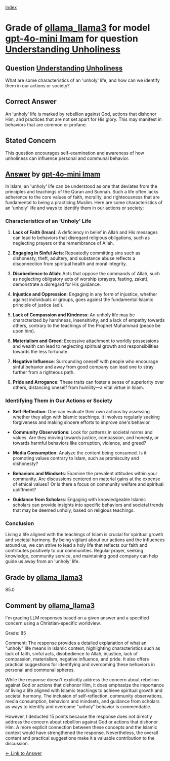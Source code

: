 
[Index](../../../../index.md)
# Grade of [ollama_llama3](../../../grading_models/ollama_llama3.md) for model [gpt-4o-mini Imam](../../../answering_models/gpt-4o-mini_Imam.md) for question [Understanding Unholiness](../../../questions/Understanding_Unholiness.md)

## Question [Understanding Unholiness](../../../questions/Understanding_Unholiness.md)
What are some characteristics of an 'unholy' life, and how can we identify them in our actions or society?

## Correct Answer
An 'unholy' life is marked by rebellion against God, actions that dishonor Him, and practices that are not set apart for His glory. This may manifest in behaviors that are common or profane.

## Stated Concern
This question encourages self-examination and awareness of how unholiness can influence personal and communal behavior.

## [Answer](../Understanding_Unholiness.md) by [gpt-4o-mini Imam](../../../answering_models/gpt-4o-mini_Imam.md)
In Islam, an 'unholy' life can be understood as one that deviates from the principles and teachings of the Quran and Sunnah. Such a life often lacks adherence to the core values of faith, morality, and righteousness that are fundamental to being a practicing Muslim. Here are some characteristics of an 'unholy' life and ways to identify them in our actions or society:

### Characteristics of an 'Unholy' Life

1. **Lack of Faith (Iman)**: A deficiency in belief in Allah and His messages can lead to behaviors that disregard religious obligations, such as neglecting prayers or the remembrance of Allah.

2. **Engaging in Sinful Acts**: Repeatedly committing sins such as dishonesty, theft, adultery, and substance abuse reflects a disconnection from spiritual health and moral integrity.

3. **Disobedience to Allah**: Acts that oppose the commands of Allah, such as neglecting obligatory acts of worship (prayers, fasting, zakat), demonstrate a disregard for His guidance.

4. **Injustice and Oppression**: Engaging in any form of injustice, whether against individuals or groups, goes against the fundamental Islamic principle of justice (adl).

5. **Lack of Compassion and Kindness**: An unholy life may be characterized by harshness, insensitivity, and a lack of empathy towards others, contrary to the teachings of the Prophet Muhammad (peace be upon him).

6. **Materialism and Greed**: Excessive attachment to worldly possessions and wealth can lead to neglecting spiritual growth and responsibilities towards the less fortunate.

7. **Negative Influence**: Surrounding oneself with people who encourage sinful behavior and away from good company can lead one to stray further from a righteous path.

8. **Pride and Arrogance**: These traits can foster a sense of superiority over others, distancing oneself from humility—a vital virtue in Islam.

### Identifying Them in Our Actions or Society

- **Self-Reflection**: One can evaluate their own actions by assessing whether they align with Islamic teachings. It involves regularly seeking forgiveness and making sincere efforts to improve one's behavior.
  
- **Community Observations**: Look for patterns in societal norms and values. Are they moving towards justice, compassion, and honesty, or towards harmful behaviors like corruption, violence, and greed?

- **Media Consumption**: Analyze the content being consumed. Is it promoting values contrary to Islam, such as promiscuity and dishonesty? 

- **Behaviors and Mindsets**: Examine the prevalent attitudes within your community. Are discussions centered on material gains at the expense of ethical values? Or is there a focus on community welfare and spiritual upliftment?

- **Guidance from Scholars**: Engaging with knowledgeable Islamic scholars can provide insights into specific behaviors and societal trends that may be deemed unholy, based on religious teachings.

### Conclusion

Living a life aligned with the teachings of Islam is crucial for spiritual growth and societal harmony. By being vigilant about our actions and the influences around us, we can strive to lead a holy life that reflects our faith and contributes positively to our communities. Regular prayer, seeking knowledge, community service, and maintaining good company can help guide us away from an 'unholy' life.

## Grade by [ollama_llama3](../../../grading_models/ollama_llama3.md)
85.0

## Comment by [ollama_llama3](../../../grading_models/ollama_llama3.md)
I'm grading LLM responses based on a given answer and a specified concern using a Christian-specific worldview.

Grade: 85

Comment: The response provides a detailed explanation of what an "unholy" life means in Islamic context, highlighting characteristics such as lack of faith, sinful acts, disobedience to Allah, injustice, lack of compassion, materialism, negative influence, and pride. It also offers practical suggestions for identifying and overcoming these behaviors in personal and communal spheres.

While the response doesn't explicitly address the concern about rebellion against God or actions that dishonor Him, it does emphasize the importance of living a life aligned with Islamic teachings to achieve spiritual growth and societal harmony. The inclusion of self-reflection, community observations, media consumption, behaviors and mindsets, and guidance from scholars as ways to identify and overcome "unholy" behavior is commendable.

However, I deducted 15 points because the response does not directly address the concern about rebellion against God or actions that dishonor Him. A more explicit connection between these concepts and the Islamic context would have strengthened the response. Nevertheless, the overall content and practical suggestions make it a valuable contribution to the discussion.

[&lt;- Link to Answer](../Understanding_Unholiness.md)
